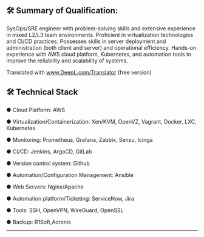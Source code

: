 
## 🛠 Summary of Qualification:
SysOps/SRE engineer with problem-solving skills and extensive experience in mixed L2/L3 team environments. Proficient in virtualization technologies and CI/CD practices. Possesses skills in server deployment and administration (both client and server) and operational efficiency. Hands-on experience with AWS cloud platform, Kubernetes, and automation tools to improve the reliability and scalability of systems.

Translated with www.DeepL.com/Translator (free version)


## 🛠 Technical Stack

● Cloud Platform: AWS

● Virtualization/Containerization: Xen/KVM, OpenVZ, Vagrant, Docker, LXC, Kubernetes

● Monitoring: Prometheus, Grafana, Zabbix, Sensu, Icinga

● CI/CD: Jenkins, ArgoCD, GitLab

● Version control system: Github

● Automation/Configuration Management: Ansible

● Web Servers: Nginx/Apache

● Automation platform/Ticketing: ServiceNow, Jira

● Tools: SSH, OpenVPN, WireGuard, OpenSSL

● Backup: R1Soft,Acronis

____________________


</div>
